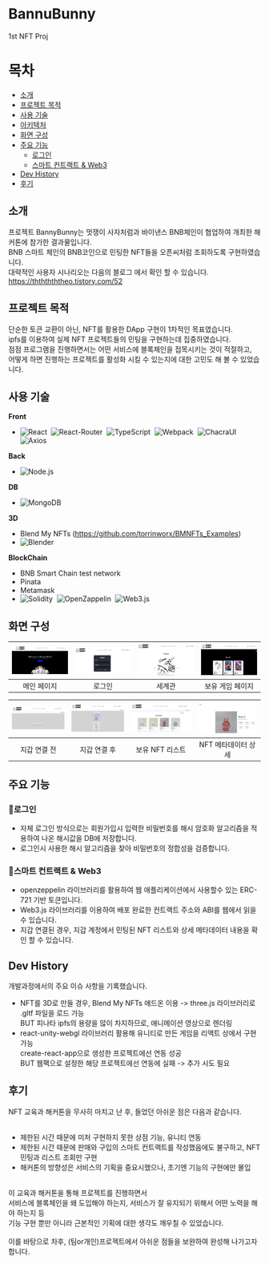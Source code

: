 # BannuBunny
1st NFT Proj


# 목차 
 - [소개](#소개) 
 - [프로젝트 목적](#프로젝트-목적)
 - [사용 기술](#사용-기술)
 - [아키텍처](#아키텍처) 
 - [화면 구성](#화면-구성)
 - [주요 기능](#주요-기능)
    - [로그인](#로그인)  
    - [스마트 컨트랙트 & Web3](#스마트-컨트랙트--web3)
 - [Dev History](#dev-history)
 - [후기](#후기)


## 소개
프로젝트 BannyBunny는 멋쟁이 사자처럼과 바이낸스 BNB체인이 협업하여 개최한 해커톤에 참가한 결과물입니다.<br>
BNB 스마트 체인의 BNB코인으로 민팅한 NFT들을 오픈씨처럼 조회하도록 구현하였습니다.<br>
대략적인 사용자 시나리오는 다음의 블로그 에서 확인 할 수 있습니다.<br>
https://thththththeo.tistory.com/52



## 프로젝트 목적
단순한 토큰 교환이 아닌, NFT를 활용한 DApp 구현이 1차적인 목표였습니다.<br>
ipfs를 이용하여 실제 NFT 프로젝트들의 민팅을 구현하는데 집중하였습니다.<br>
점점 프로그램을 진행하면서는 어떤 서비스에 블록체인을 접목시키는 것이 적절하고,<br>
어떻게 하면 진행하는 프로젝트를 활성화 시킬 수 있는지에 대한 고민도 해 볼 수 있었습니다. 



## 사용 기술
**Front**
<br>
* ![React](https://img.shields.io/badge/React-18.2-blue?style=plastic&logo=React&logoColor=61DAFB)
&nbsp;![React-Router](https://img.shields.io/badge/React--Router-6.2.1-red?style=plastic&logo=ReactRouter&logoColor=CA4245)
&nbsp;![TypeScript](https://img.shields.io/badge/TypeScript-18.0-blue?style=plastic&logo=TypeScript&logoColor=3178C6)
&nbsp;![Webpack](https://img.shields.io/badge/Webpack-5.75-lightblue?style=plastic&logo=Webpack&logoColor=8DD6F9)
&nbsp;![ChacraUI](https://img.shields.io/badge/Chakra--ui-2.4-green?style=plastic&logo=ChakraUI&logoColor=319795)
&nbsp;![Axios](https://img.shields.io/badge/Axios-0.25-violet?style=plastic&logo=Axios&logoColor=5A29E4)

**Back**
<br>
* ![Node.js](https://img.shields.io/badge/Node.js-14.17-green?style=plastic&logo=Node.js&logoColor=339933)

**DB**
<br>
* ![MongoDB](https://img.shields.io/badge/MongoDB-5.0-green?style=plastic&logo=MongoDB&logoColor=47A248)

**3D**
<br>
* Blend My NFTs (https://github.com/torrinworx/BMNFTs_Examples)<br>
* ![Blender](https://img.shields.io/badge/Blender-3.3-orange?style=plastic&logo=Blender&logoColor=F5792A)

**BlockChain**
<br>
* BNB Smart Chain test network<br>
* Pinata<br>
* Metamask<br>
* ![Solidity](https://img.shields.io/badge/Solidity-0.8.7-darkgrey?style=plastic&logo=Solidity&logoColor=363636)
&nbsp;![OpenZappelin](https://img.shields.io/badge/OpenZeppelin-4.8.0-blueviolet?style=plastic&logo=OpenZeppelin&logoColor=4E5EE4)
&nbsp;![Web3.js](https://img.shields.io/badge/Web3.js-1.6-orange?style=plastic&logo=Web3.js&logoColor=F16822)



## 화면 구성
|![메인](./readmeImg/main.png)|![로그인](./readmeImg/login.png)| ![세계관](./readmeImg/chronicle.png) | ![보유 게임](./readmeImg/gamemarket.png) |
| :-----------------------------------------------------------------------------------------------------------------: | :-----------------------------------------------------------------------------------------------------------------: | :-----------------------------------------------------------------------------------------------------------------: | :-----------------------------------------------------------------------------------------------------------------: |
|                                                      메인 페이지                                                      |                                                       로그인                                                        |                                                      세계관                                                       |                                                     보유 게임 페이지                                                      |

| ![지갑연결전](./readmeImg/walletbefore.png) | ![지갑연결후](./readmeImg/walletafter.png) | ![nft리스트](./readmeImg/nftlist.png) | ![nft상세](./readmeImg/nftdetail.png) |
| :-----------------------------------------------------------------------------------------------------------------: | :-----------------------------------------------------------------------------------------------------------------: | :-----------------------------------------------------------------------------------------------------------------: | :-----------------------------------------------------------------------------------------------------------------: |
|                                                      지갑 연결 전                                                      |                                                       지갑 연결 후                                                        |                                                      보유 NFT 리스트                                                        |                                                     NFT 메타데이터 상세                                                      |

## 주요 기능
### 🌠로그인
   - 자체 로그인 방식으로는 회원가입시 입력한 비밀번호를 해시 암호화 알고리즘을 적용하여 나온 해시값을 DB에 저장합니다.<br> 
   - 로그인시 사용한 해시 알고리즘을 찾아 비밀번호의 정합성을 검증합니다.<br> 
### 🌠스마트 컨트랙트 & Web3
   - openzeppelin 라이브러리를 활용하여 웹 애플리케이션에서 사용할수 있는 ERC-721 기반 토큰입니다.<br>
   - Web3.js 라이브러리를 이용하여 배포 완료한 컨트랙트 주소와 ABI를 웹에서 읽을 수 있습니다.<br>
   - 지갑 연결된 경우, 지갑 계정에서 민팅된 NFT 리스트와 상세 메타데이터 내용을 확인 할 수 있습니다.<br>

## Dev History
개발과정에서의 주요 이슈 사항을 기록했습니다.
   - NFT를 3D로 만들 경우, Blend My NFTs 애드온 이용 -> three.js 라이브러리로 .gltf 파일을 로드 가능 <br>
     BUT 피나타 ipfs의 용량을 많이 차지하므로, 애니메이션 영상으로 렌더링
   - react-unity-webgl 라이브러리 활용해 유니티로 만든 게임을 리액트 상에서 구현 가능<br>
     create-react-app으로 생성한 프로젝트에선 연동 성공<br>
     BUT 웹팩으로 설정한 해당 프로젝트에선 연동에 실패 -> 추가 시도 필요 

## 후기
NFT 교육과 해커톤을 무사히 마치고 난 후, 들었던 아쉬운 점은 다음과 같습니다.<br>
<br>
* 제한된 시간 때문에 미처 구현하지 못한 상점 기능, 유니티 연동<br>
* 제한된 시간 때문에 판매와 구입의 스마트 컨트랙트를 작성했음에도 불구하고, NFT 민팅과 리스트 조회만 구현<br>
* 해커톤의 방향성은 서비스의 기획을 중요시했으나, 초기엔 기능의 구현에만 몰입<br>
<br>
이 교육과 해커톤을 통해 프로젝트를 진행하면서<br>
서비스에 블록체인을 왜 도입해야 하는지, 서비스가 잘 유지되기 위해서 어떤 노력을 해야 하는지 등<br>
기능 구현 뿐만 아니라 근본적인 기획에 대한 생각도 깨우칠 수 있었습니다.<br>
<br>
이를 바탕으로 차후, (팀or개인)프로젝트에서 아쉬운 점들을 보완하여 완성해 나가고자 합니다. 











